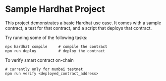 # Sample Hardhat Project

This project demonstrates a basic Hardhat use case. It comes with a sample contract, a test for that contract, and a script that deploys that contract.

Try running some of the following tasks:

```shell
npx hardhat compile     # compile the contract
npm run deploy          # deploy the contract
```

To verify smart contract on-chain

```shell
# currently only for mumbai testnet
npm run verify <deployed_contract_address>
```